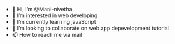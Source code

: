 - 👋 Hi, I’m @Mani-nivetha
- 👀 I’m interested in web developing
- 🌱 I’m currently learning javaScript
- 💞️ I’m looking to collaborate on web app depevelopment tutorial
- 📫 How to reach me via mail

<!---
Mani-nivetha/Mani-nivetha is a ✨ special ✨ repository because its `README.md` (this file) appears on your GitHub profile.
You can click the Preview link to take a look at your changes.
--->
